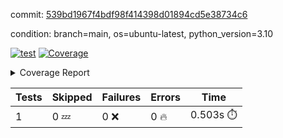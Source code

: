 commit: [539bd1967f4bdf98f414398d01894cd5e38734c6](https://github.com/rcmdnk/python-template/tree/539bd1967f4bdf98f414398d01894cd5e38734c6)

condition: branch=main, os=ubuntu-latest, python_version=3.10

[![test](https://github.com/rcmdnk/python-template/actions/workflows/test.yml/badge.svg)](https://github.com/rcmdnk/python-template/actions/runs/5307118343)
<a href="https://github.com/rcmdnk/python-template/blob/539bd1967f4bdf98f414398d01894cd5e38734c6/README.md"><img alt="Coverage" src="https://img.shields.io/badge/Coverage-100%25-brightgreen.svg" /></a><details><summary>Coverage Report </summary><table><tr><th>File</th><th>Stmts</th><th>Miss</th><th>Cover</th></tr><tbody><tr><td><b>TOTAL</b></td><td><b>1</b></td><td><b>0</b></td><td><b>100%</b></td></tr></tbody></table></details>

| Tests | Skipped | Failures | Errors | Time |
| ----- | ------- | -------- | -------- | ------------------ |
| 1 | 0 :zzz: | 0 :x: | 0 :fire: | 0.503s :stopwatch: |

